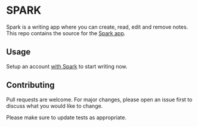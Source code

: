 # SPARK

Spark is a writing app where you can create, read, edit and remove notes. This repo contains the source for the [Spark app](https://ssparks.herokuapp.com/).

## Usage
Setup an account [with Spark](https://ssparks.herokuapp.com) to start writing now.

## Contributing
Pull requests are welcome. For major changes, please open an issue first to discuss what you would like to change.

Please make sure to update tests as appropriate.
